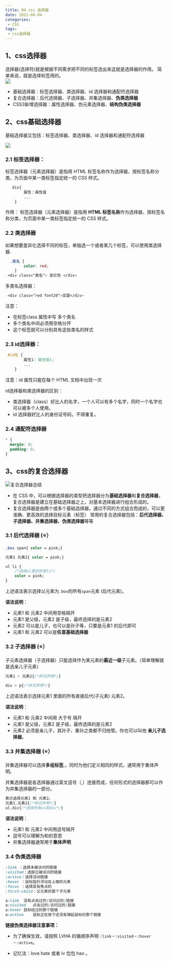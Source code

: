 ```yaml
---
title: 04 css 选择器
date: 2021-04-04
categories: 
 - CSS
tags:
 - css选择器
---
```

## 1、css选择器

选择器(选择符)就是根据不同需求把不同的标签选出来这就是选择器的作用。  简单来说，就是选择标签用的。  
![](https://img-blog.csdnimg.cn/img_convert/b5a581b8b7efc83e85010d70472a1df1.png)
- 基础选择器：标签选择器、类选择器、id 选择器和通配符选择器
- 复合选择器：后代选择器、子选择器、并集选择器、**伪类选择器**
- CSS3新增选择器：属性选择器、伪元素选择器、**结构伪类选择器**


## 2、css基础选择器

基础选择器又包括：标签选择器、类选择器、id 选择器和通配符选择器

![](https://could-img.oss-cn-hangzhou.aliyuncs.com/202210061520305.png)

### 2.1 标签选择器：

标签选择器（元素选择器）是指用 HTML 标签名称作为选择器，按标签名称分类，为页面中某一类标签指定统一的 CSS 样式。

```css
   div{
        属性：属性值
        ...
    }
```

作用：
    标签选择器（元素选择器）是指用 **HTML 标签名称**作为选择器，按标签名称分类，为页面中某一类标签指定统一的 CSS 样式。

### 2.2  类选择器

如果想要差异化选择不同的标签，单独选一个或者某几个标签，可以使用类选择器.

```css
  .类名 {
        color: red; 
    } 
 <div class="类名"> 变红色 </div>
```

多类名选择器：

```css
 <div class="red font20">亚瑟</div>
```

注意：

- 在标签class 属性中写 多个类名
- 多个类名中间必须用空格分开 
- 这个标签就可以分别具有这些类名的样式

### 2.3 id选择器：

```css
 #id名 {
        属性1: 属性值1;  
        ...
    } 
```

注意：id 属性只能在每个 HTML 文档中出现一次

id选择器和类选择器的区别：

- 类选择器（class）好比人的名字，一个人可以有多个名字，同时一个名字也可以被多个人使用。
- id 选择器好比人的身份证号码，不得重复。

### 2.4 通配符选择器

 ```css
* {
   margin: 0;
   padding: 0;
} 
 ```



## 3、css的复合选择器

![复合选择器总结](https://could-img.oss-cn-hangzhou.aliyuncs.com/202210061521922.png)

- 在 CSS 中，可以根据选择器的类型把选择器分为**基础选择器**和**复合选择器**，复合选择器是建立在基础选择器之上，对基本选择器进行组合形成的。 
- 复合选择器是由两个或多个基础选择器，通过不同的方式组合而成的，可以更准确、更高效的选择目标元素（标签）
  	常用的复合选择器包括：**后代选择器、子选择器、并集选择器、伪类选择器**等等

### 3.1 后代选择器 (⭐）

```css
.box span{ color = pink;}

元素1 元素2{ color = pink;}

ul li {
    /*选择ul里的所有li*/
    color = pink;
}
```

上述语法表示选择父元素为`.box`的所有`span`元素 (后代元素)。

**语法说明**：

- 元素1 和 元素2 中间用空格隔开
- 元素1 是父级，元素2 是子级，最终选择的是元素2
- 元素2 可以是儿子，也可以是孙子等，只要是元素1 的后代即可
- 元素1 和 元素2 可以是**任意基础选择器**

### 3.2 子选择器 (⭐）

子元素选择器（子选择器）只能选择作为某元素的**最近一级**子元素。（简单理解就是选亲儿子元素）

```css
元素1 > 元素2{/*样式声明*/}

div > p{/*样式声明*/}
```

上述语法表示选择元素1 里面的所有直接后代(子元素) 元素2。

**语法说明**：

- 元素1 和 元素2 中间用 大于号 隔开
- 元素1 是父级，元素2 是子级，最终选择的是元素2
- 元素2 必须是亲儿子，其孙子、重孙之类都不归他管。你也可以叫他 **亲儿子选择器**。

### 3.3 并集选择器 (⭐）

并集选择器可以选择**多组标签**,，同时为他们定义相同的样式，通常用于集体声明。

并集选择器是各选择器通过英文逗号（,）连接而成，任何形式的选择器都可以作为并集选择器的一部分。

```css
表示选择元素1 和 元素2。
元素1,元素2{/*样式声明*/}
ul,div{/*选择所有ul和div*/}
```

**语法说明**：

- 元素1 和 元素2 中间用逗号隔开
- 逗号可以理解为和的意思
- 并集选择器通常用于**集体声明**

### 3.4 伪类选择器

```css
:link ：选择未被访问的链接
:visited：选取已被访问的链接
:active：选择活动链接
:hover ：鼠标指针浮动在上面的元素
:focus ：选择具有焦点的
:first-child：父元素的首个子元素
```

```css
a:link	没有点击过的(访问过的)链接
a:visited	点击过的(访问过的)链接
a:hover	鼠标经过的那个链接
a:active	鼠标正在按下还没有弹起鼠标的那个链接
```

**链接伪类选择器注意事项：**

- 为了确保生效，请按照 LVHA 的循顺序声明 `:link－:visited－:hover－:active`。

- 记忆法：love hate 或者 lv 包包 hao 。

